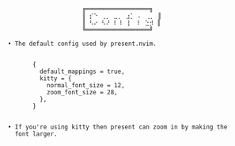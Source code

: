                               ╔══════════════════╗
                              ║ ⡎⠑ ⢀⡀ ⣀⡀ ⣰⡁ ⠄ ⢀⡀ ║
                              ║ ⠣⠔ ⠣⠜ ⠇⠸ ⢸  ⠇ ⣑⡺ ║
                              ╚══════════════════╝

         • The default config used by present.nvim.


                {
                  default_mappings = true,
                  kitty = {
                    normal_font_size = 12,
                    zoom_font_size = 28,
                  },
                }


         • If you're using kitty then present can zoom in by making the
           font larger.
